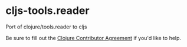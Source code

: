 # cljs-tools.reader

Port of clojure/tools.reader to cljs

Be sure to fill out the [Clojure Contributor Agreement](http://clojure.org/contributing) if you'd like to help.
